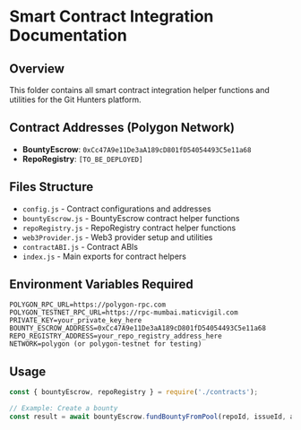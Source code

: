# Smart Contract Integration Documentation

## Overview
This folder contains all smart contract integration helper functions and utilities for the Git Hunters platform.

## Contract Addresses (Polygon Network)
- **BountyEscrow**: `0xCc47A9e11De3aA189cD801fD54054493C5e11a68`
- **RepoRegistry**: `[TO_BE_DEPLOYED]`

## Files Structure
- `config.js` - Contract configurations and addresses
- `bountyEscrow.js` - BountyEscrow contract helper functions
- `repoRegistry.js` - RepoRegistry contract helper functions
- `web3Provider.js` - Web3 provider setup and utilities
- `contractABI.js` - Contract ABIs
- `index.js` - Main exports for contract helpers

## Environment Variables Required
```
POLYGON_RPC_URL=https://polygon-rpc.com
POLYGON_TESTNET_RPC_URL=https://rpc-mumbai.maticvigil.com
PRIVATE_KEY=your_private_key_here
BOUNTY_ESCROW_ADDRESS=0xCc47A9e11De3aA189cD801fD54054493C5e11a68
REPO_REGISTRY_ADDRESS=your_repo_registry_address_here
NETWORK=polygon (or polygon-testnet for testing)
```

## Usage
```javascript
const { bountyEscrow, repoRegistry } = require('./contracts');

// Example: Create a bounty
const result = await bountyEscrow.fundBountyFromPool(repoId, issueId, amount, orgAddress);
```